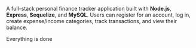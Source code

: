 A full-stack personal finance tracker application built with **Node.js**, **Express**, **Sequelize**, and **MySQL**. Users can register for an account, log in, create expense/income categories, track transactions, and view their balance.

Everything is done
